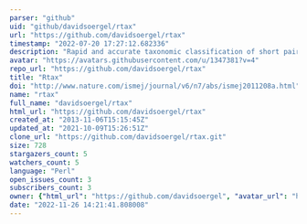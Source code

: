 ```yaml
---
parser: "github"
uid: "github/davidsoergel/rtax"
url: "https://github.com/davidsoergel/rtax"
timestamp: "2022-07-20 17:27:12.682336"
description: "Rapid and accurate taxonomic classification of short paired-end sequence reads from the 16S ribosomal RNA gene."
avatar: "https://avatars.githubusercontent.com/u/1347381?v=4"
repo_url: "https://github.com/davidsoergel/rtax"
title: "Rtax"
doi: "http://www.nature.com/ismej/journal/v6/n7/abs/ismej2011208a.html"
name: "rtax"
full_name: "davidsoergel/rtax"
html_url: "https://github.com/davidsoergel/rtax"
created_at: "2013-11-06T15:15:45Z"
updated_at: "2021-10-09T15:26:51Z"
clone_url: "https://github.com/davidsoergel/rtax.git"
size: 728
stargazers_count: 5
watchers_count: 5
language: "Perl"
open_issues_count: 3
subscribers_count: 3
owner: {"html_url": "https://github.com/davidsoergel", "avatar_url": "https://avatars.githubusercontent.com/u/1347381?v=4", "login": "davidsoergel", "type": "User"}
date: "2022-11-26 14:21:41.808008"
---
```

